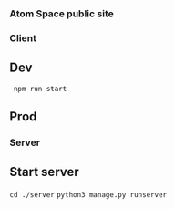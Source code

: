 ### Atom Space public site

### Client

## Dev 
``` npm run start```

## Prod

### Server
## Start server

```cd ./server```
```python3 manage.py runserver```